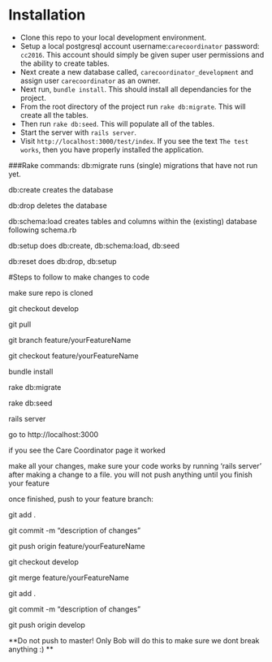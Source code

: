 # Installation
* Clone this repo to your local development environment.
* Setup a local postgresql account username:`carecoordinator` password: `cc2016`. This account should simply be given super user permissions and the ability to create tables.
* Next create a new database called, `carecoordinator_development` and assign user `carecoordinator` as an owner.
* Next run, `bundle install`. This should install all dependancies for the project. 
* From the root directory of the project run `rake db:migrate`. This will create all the tables.
* Then run `rake db:seed`. This will populate all of the tables.
* Start the server with `rails server`.
* Visit `http://localhost:3000/test/index`. If you see the text `The test works`, then you have properly installed the application.


###Rake commands:
db:migrate runs (single) migrations that have not run yet.

db:create creates the database

db:drop deletes the database

db:schema:load creates tables and columns within the (existing) database following schema.rb

db:setup does db:create, db:schema:load, db:seed

db:reset does db:drop, db:setup



#Steps to follow to make changes to code

make sure repo is cloned

git checkout develop

git pull

git branch feature/yourFeatureName

git checkout feature/yourFeatureName

bundle install

rake db:migrate

rake db:seed

rails server

go to http://localhost:3000

if you see the Care Coordinator page it worked

make all your changes, make sure your code works by running ‘rails server’ after making a change to a file. you will not push anything until you finish your feature

once finished, push to your feature branch:

git add .

git commit -m “description of changes”

git push origin feature/yourFeatureName

git checkout develop

git merge feature/yourFeatureName

git add .

git commit -m “description of changes”

git push origin develop

**Do not push to master! Only Bob will do this to make sure we dont break anything :) **
